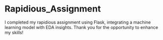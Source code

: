 # Rapidious_Assignment
I completed my rapidious assignment using Flask, integrating a machine learning model with EDA insights. Thank you for the opportunity to enhance my skills!
